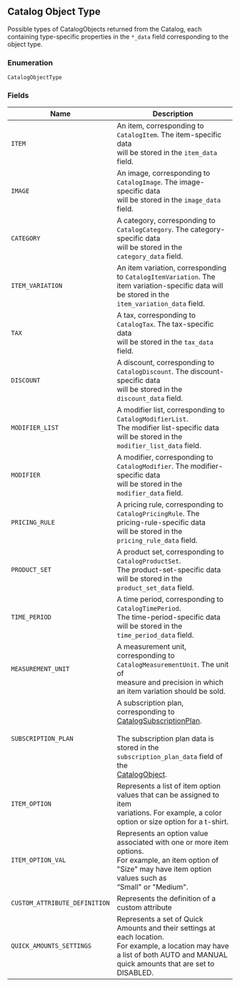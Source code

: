 ## Catalog Object Type

Possible types of CatalogObjects returned from the Catalog, each
containing type-specific properties in the `*_data` field corresponding to the object type.

### Enumeration

`CatalogObjectType`

### Fields

| Name | Description |
|  --- | --- |
| `ITEM` | An item, corresponding to `CatalogItem`. The item-specific data<br>will be stored in the `item_data` field. |
| `IMAGE` | An image, corresponding to `CatalogImage`. The image-specific data<br>will be stored in the `image_data` field. |
| `CATEGORY` | A category, corresponding to `CatalogCategory`. The category-specific data<br>will be stored in the `category_data` field. |
| `ITEM_VARIATION` | An item variation, corresponding to `CatalogItemVariation`. The<br>item variation-specific data will be stored in the `item_variation_data` field. |
| `TAX` | A tax, corresponding to `CatalogTax`. The tax-specific data<br>will be stored in the `tax_data` field. |
| `DISCOUNT` | A discount, corresponding to `CatalogDiscount`. The discount-specific data<br>will be stored in the `discount_data` field. |
| `MODIFIER_LIST` | A modifier list, corresponding to `CatalogModifierList`.<br>The modifier list-specific data will be stored in the `modifier_list_data` field. |
| `MODIFIER` | A modifier, corresponding to `CatalogModifier`. The modifier-specific data<br>will be stored in the `modifier_data` field. |
| `PRICING_RULE` | A pricing rule, corresponding to `CatalogPricingRule`. The pricing-rule-specific data<br>will be stored in the `pricing_rule_data` field. |
| `PRODUCT_SET` | A product set, corresponding to `CatalogProductSet`.<br>The product-set-specific data will be stored in the `product_set_data` field. |
| `TIME_PERIOD` | A time period, corresponding to `CatalogTimePeriod`.<br>The time-period-specific data will be stored in the `time_period_data` field. |
| `MEASUREMENT_UNIT` | A measurement unit, corresponding to `CatalogMeasurementUnit`. The unit of<br>measure and precision in which an item variation should be sold. |
| `SUBSCRIPTION_PLAN` | A subscription plan, corresponding to <br>[CatalogSubscriptionPlan](#type-CatalogSubscriptionPlan).<br><br>The subscription plan data is stored in the `subscription_plan_data` field of the <br>[CatalogObject](#type-CatalogObject). |
| `ITEM_OPTION` | Represents a list of item option values that can be assigned to item<br>variations. For example, a color option or size option for a t-shirt. |
| `ITEM_OPTION_VAL` | Represents an option value associated with one or more item options.<br>For example, an item option of "Size" may have item option values such as<br>“Small" or "Medium". |
| `CUSTOM_ATTRIBUTE_DEFINITION` | Represents the definition of a custom attribute |
| `QUICK_AMOUNTS_SETTINGS` | Represents a set of Quick Amounts and their settings at each location.<br>For example, a location may have a list of both AUTO and MANUAL quick amounts that are set to DISABLED. |


